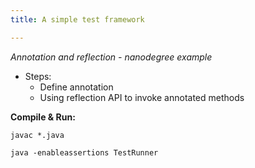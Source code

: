 ```yaml
---
title: A simple test framework

---
```


*Annotation and reflection - nanodegree example*

- Steps:
  - Define annotation
  - Using reflection API to invoke annotated methods

**Compile & Run:**

`javac *.java`

`java -enableassertions TestRunner`
